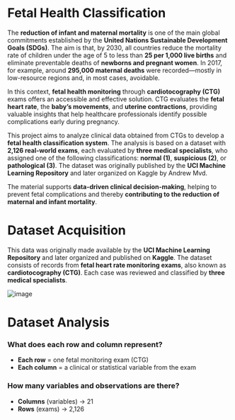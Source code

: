 # Fetal Health Classification

The **reduction of infant and maternal mortality** is one of the main global commitments established by the **United Nations Sustainable Development Goals (SDGs)**. The aim is that, by 2030, all countries reduce the mortality rate of children under the age of 5 to less than **25 per 1,000 live births** and eliminate preventable deaths of **newborns and pregnant women**. In 2017, for example, around **295,000 maternal deaths** were recorded—mostly in low-resource regions and, in most cases, avoidable.

In this context, **fetal health monitoring** through **cardiotocography (CTG)** exams offers an accessible and effective solution. CTG evaluates the **fetal heart rate**, the **baby’s movements**, and **uterine contractions**, providing valuable insights that help healthcare professionals identify possible complications early during pregnancy.

This project aims to analyze clinical data obtained from CTGs to develop a **fetal health classification system**. The analysis is based on a dataset with **2,126 real-world exams**, each evaluated by **three medical specialists**, who assigned one of the following classifications: **normal (1)**, **suspicious (2)**, or **pathological (3)**. The dataset was originally published by the **UCI Machine Learning Repository** and later organized on Kaggle by Andrew Mvd.

The material supports **data-driven clinical decision-making**, helping to prevent fetal complications and thereby **contributing to the reduction of maternal and infant mortality**.



# Dataset Acquisition

This data was originally made available by the **UCI Machine Learning Repository** and later organized and published on **Kaggle**. The dataset consists of records from **fetal heart rate monitoring exams**, also known as **cardiotocography (CTG)**. Each case was reviewed and classified by **three medical specialists**.

![image](https://github.com/user-attachments/assets/a6250368-534d-4245-987b-2df853a2ba42) 



# Dataset Analysis

### **What does each row and column represent?**

- **Each row** = one fetal monitoring exam (CTG)
- **Each column** = a clinical or statistical variable from the exam

### **How many variables and observations are there?**

- **Columns** (variables) → 21  
- **Rows** (exams) → 2,126
